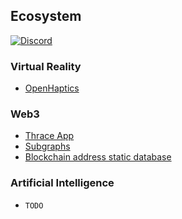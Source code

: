 ## Ecosystem

[![Discord](https://img.shields.io/discord/966090258104062023?label=Discord&logo=discord)](https://discord.gg/x83DtdMDZ6)

### Virtual Reality

- [OpenHaptics](https://github.com/openhaptics)

### Web3

- [Thrace App](https://github.com/thrace-app)
- [Subgraphs](https://github.com/leon0399/subgraphs)
- [Blockchain address static database](https://github.com/thrace-app/addresses)

### Artificial Intelligence

- `TODO`
